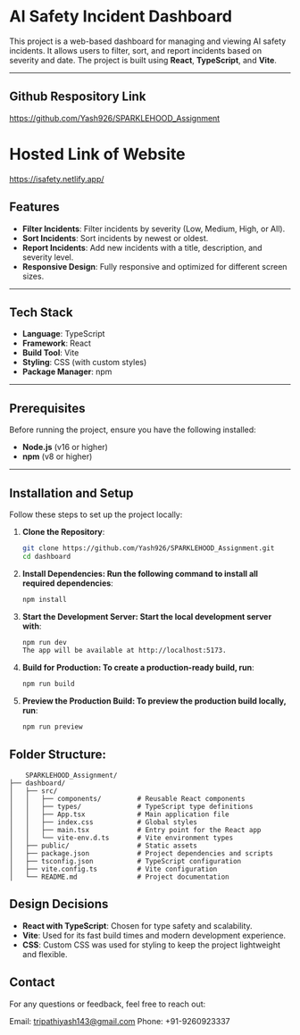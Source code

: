 # AI Safety Incident Dashboard

This project is a web-based dashboard for managing and viewing AI safety incidents. It allows users to filter, sort, and report incidents based on severity and date. The project is built using **React**, **TypeScript**, and **Vite**.

---
## Github Respository Link
https://github.com/Yash926/SPARKLEHOOD_Assignment

# Hosted Link of Website
https://isafety.netlify.app/

## Features
- **Filter Incidents**: Filter incidents by severity (Low, Medium, High, or All).
- **Sort Incidents**: Sort incidents by newest or oldest.
- **Report Incidents**: Add new incidents with a title, description, and severity level.
- **Responsive Design**: Fully responsive and optimized for different screen sizes.

---

## Tech Stack
- **Language**: TypeScript
- **Framework**: React
- **Build Tool**: Vite
- **Styling**: CSS (with custom styles)
- **Package Manager**: npm

---

## Prerequisites
Before running the project, ensure you have the following installed:
- **Node.js** (v16 or higher)
- **npm** (v8 or higher)

---

## Installation and Setup

Follow these steps to set up the project locally:

1. **Clone the Repository**:
   ```bash
   git clone https://github.com/Yash926/SPARKLEHOOD_Assignment.git
   cd dashboard

2. **Install Dependencies: Run the following command to install all required dependencies**:
    ```bash
    npm install

3. **Start the Development Server: Start the local development server with**:
    ```bash
    npm run dev
    The app will be available at http://localhost:5173.

4. **Build for Production: To create a production-ready build, run**:
    ```bash
    npm run build

5. **Preview the Production Build: To preview the production build locally, run**:
    ```bash
    npm run preview

## Folder Structure:
```
    SPARKLEHOOD_Assignment/
├── dashboard/
│   ├── src/
│   │   ├── components/         # Reusable React components
│   │   ├── types/              # TypeScript type definitions
│   │   ├── App.tsx             # Main application file
│   │   ├── index.css           # Global styles
│   │   ├── main.tsx            # Entry point for the React app
│   │   └── vite-env.d.ts       # Vite environment types
│   ├── public/                 # Static assets
│   ├── package.json            # Project dependencies and scripts
│   ├── tsconfig.json           # TypeScript configuration
│   ├── vite.config.ts          # Vite configuration
│   └── README.md               # Project documentation

```

## Design Decisions
   - **React with TypeScript**: Chosen for type safety and scalability.
   - **Vite**: Used for its fast build times and modern development experience.
   - **CSS**: Custom CSS was used for styling to keep the project lightweight and flexible.


## Contact
For any questions or feedback, feel free to reach out:

Email: tripathiyash143@gmail.com
Phone: +91-9260923337